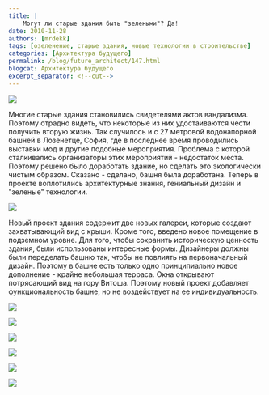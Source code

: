 ```yaml
---
title: |
    Могут ли старые здания быть "зелеными"? Да!
date: 2010-11-28
authors: [mrdekk]
tags: [озеленение, старые здания, новые технологии в строительстве]
categories: [Архитектура будущего]
permalink: /blog/future_architect/147.html
blogcat: Архитектура будущего
excerpt_separator: <!--cut-->
---
```



![](http://itw66.ru/uploads/images/00/00/01/2010/11/28/3cddf2.jpg)


Многие старые здания становились свидетелями актов вандализма. Поэтому отрадно видеть, что некоторые из них удостаиваются чести получить вторую жизнь. Так случилось и с 27 метровой водонапорной башней в Лозенетце, София, где в последнее время проводились выставки мод и другие подобные мероприятия. Проблема с которой сталкивались организаторы этих мероприятий - недостаток места. Поэтому решено было доработать здание, но сделать это экологически чистым образом. Сказано - сделано, башня была доработана. Теперь в проекте воплотились архитектурные знания, гениальный дизайн и "зеленые" технологии.


<!--cut-->



![](http://itw66.ru/uploads/images/00/00/01/2010/11/28/e223b6.jpg)


Новый проект здания содержит две новых галереи, которые создают захватывающий вид с крыши. Кроме того, введено новое помещение в подземном уровне. Для того, чтобы сохранить историческую ценность здания, были использованы интересные формы. Дизайнеры должны были переделать башню так, чтобы не повлиять на первоначальный дизайн. Поэтому в башне есть только одно принципиально новое дополнение - крайне небольшая терраса. Окна открывают потрясающий вид на гору Витоша. Поэтому новый проект добавляет функциональность башне, но не воздействует на ее индивидуальность.


![](http://itw66.ru/uploads/images/00/00/01/2010/11/28/5d6383.jpg)


![](http://itw66.ru/uploads/images/00/00/01/2010/11/28/e49c75.jpg)


![](http://itw66.ru/uploads/images/00/00/01/2010/11/28/3428b9.jpg)


![](http://itw66.ru/uploads/images/00/00/01/2010/11/28/0358b3.jpg)


![](http://itw66.ru/uploads/images/00/00/01/2010/11/28/348aa0.jpg)


![](http://itw66.ru/uploads/images/00/00/01/2010/11/28/976741.jpg)

